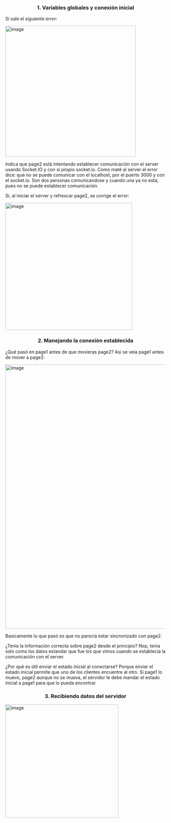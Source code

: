 ### <p align= center> 1. Variables globales y conexión inicial </p>
Si sale el siguiente error:

<img width="410" alt="image" src="https://github.com/user-attachments/assets/19342c8e-c7dd-4d6b-b15e-f650401d3c77" />

Indica que page2 está intentando establecer comunicación con el server usando Socket.IO y con si propio socket.io. Como maté al server el error dice: que no se puede comunicar con el localhost, por el puerto 3000 y con el socket.io. Son dos personas comunicandose y cuando una ya no está, pues no se puede establecer comunicación. 

Si, al iniciar el server y refrescar page2, se corrige el error:

<img width="398" alt="image" src="https://github.com/user-attachments/assets/814672c0-5ab4-4b38-8884-e5c216d01280" />

### <p align= center> 2. Manejando la conexión establecida </p>
¿Qué pasó en page1 antes de que movieras page2? 
Asi se veia page1 antes de mover a page2:

<img width="827" alt="image" src="https://github.com/user-attachments/assets/4e0bc7c5-e3a0-45ee-b7a2-7cdf0fcceaab" />

Basicamente lo que pasó es que no parecía estar sincronizado con page2.

¿Tenía la información correcta sobre page2 desde el principio? 
Nop, tenia solo como los datos estandar que fue los que vimos cuando se establecia la comunicación con el server.

¿Por qué es útil enviar el estado inicial al conectarse? 
Porque enviar el estado inicial permite que uno de los clientes encuentre al otro. Si page1 lo muevo, page2 aunque no se mueva, el servidor le debe mandar el estado inicial a page1 para que lo pueda encontrar.

### <p align= center> 3. Recibiendo datos del servidor </p>

<img width="355" alt="image" src="https://github.com/user-attachments/assets/26044d45-0f1d-4b2f-964d-2fe8a8a89889" />

